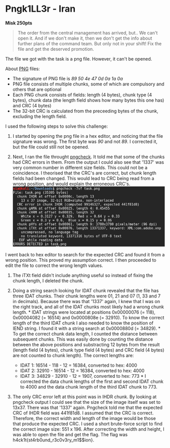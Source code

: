# Pngk1LL3r - Iran
**Misk 250pts**

>The order from the central management has arrived, but.. We can't open it. And if we don't make it, then we don't get the info about further plans of the command team. But only not in your shift! Fix the file and get the deserved promotion.

The file we got with the task is a png file. However, it can't be opened.

About [PNG](https://www.w3.org/TR/PNG/) files:
* The signature of PNG file is *89 50 4e 47 0d 0a 1a 0a*
* PNG file consists of multiple chunks, some of which are compulsory and others that are optional
* Each PNG chunk consists of fields: length (4 bytes), chunk type (4 bytes), chunk data (the length field shows how many bytes this one has) and CRC (4 bytes)
* The 32-bit CRC is calculated from the preceeding bytes of the chunk, excluding the length field.

I used the following steps to solve this challenge:

1. I started by opening the png file in a hex editor, and noticing that the file signature was wrong. The first byte was *90* and not *89*. I corrected it, but the file could still not be opened. 

2. Next, I ran the file throught [pngcheck](http://www.libpng.org/pub/png/apps/pngcheck.html). It told me that some of the chunks had CRC errors in them. From the output I could also see that '1337' was very common number in different size fields. This could not be a coincidence. I theorised that the CRC's are correct, but chunk length fields had been changed. This would lead to CRC being read from a wrong position, and would explain the erroneous CRC's. 
  ![1337](https://github.com/Migdalo/writeups/blob/master/h4ck1t-2016/pngk1ll3r/pngcheck.png?raw=true)

  I went back to hex editor to search for the expected CRC and found it from a wrong position. This proved my assumption correct. I then proceeded to edit the file to correct the wrong length values.
  1. The iTXt field didn't include anything useful so instead of fixing the chunk length, I deleted the chunk.
  2. Doing a string search looking for IDAT chunk revealed that the file has three IDAT chunks. Their chunk lengths were 01, 21 and 07 (1, 33 and 7 in decimals). Because there was that '1337' again, I knew that I was on the right track, and all of the IDAT chunks most likely had a wrong chunk length. 
    * IDAT strings were located at positions 0x00000076 (= 118), 0x00004082 (= 16514) and 0x0000808e (= 32910). To know the correct length of the third IDAT chunk I also needed to know the position of IEND string. I found it with a string search at 0x0000880d (= 34829).
    * To get the correct chunk data length, I counted the distance between subsequent chunks. This was easily done by counting the distance between the above positions and substracting 12 bytes from the result (length field (4 bytes), chunk type field (4 bytes) and CRC field (4 bytes) are not counted to chunk length). The correct lengths are:
      * IDAT 1: 16514 - 118 - 12 = 16384, converted to hex: 4000
      * IDAT 2: 32910 - 16514 - 12 = 16384, converted to hex: 4000
      * IDAT 3: 34829 - 32910 - 12 = 1907, converted to hex: 773
    * I corrected the data chunk lengths of the first and second IDAT chunk to 4000 and the data chunk length of the third IDAT chunk to 773.

3. The only CRC error left at this point was in IHDR chunk. By looking at pngcheck output I could see that the size of the image itself was set to 13x37. There was that '1337' again. Pngcheck told me that the expected CRC of IHDR field was 441f81d8. I assumed that the CRC is correct. Therefore, the correct width and length of the image would be those that produce the expected CRC. I used a short brute-force script to find the correct image size: 551 x 196. After correcting the width and height, I was able to open the file and get the flag. The flag was h4ck1t{st4rb0und_r3c0v3ry_m1$$ion}.
